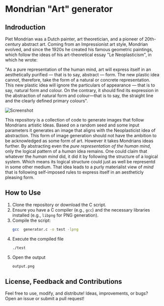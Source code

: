 # Mondrian "Art" generator
## Indroduction
Piet Mondrian was a Dutch painter, art theoretician, and a pioneer of 20th-century abstract art. Coming from an Impressionist art style, Mondrian evolved, and since the 1920s he created his famous geometric paintings, which follow the ideas of his art-theoretical essay "Le Neoplasticism", in which he wrote:

"As a pure representation of the human mind, art will express itself in an aesthetically purified — that is to say, abstract — form. The new plastic idea cannot, therefore, take the form of a natural or concrete representation. This new plastic idea will ignore the particulars of appearance — that is to say, natural form and colour. On the contrary, it should find its expression in the abstraction of natural form and colour—that is to say, the straight line and the clearly defined
primary colours".

![Screenshot](https://www.meisterdrucke.de/kunstwerke/400w/Piet%20Mondrian%20-%20Composition%20II%20in%20Red%20Blue%20and%20Yellow%20-%20(MeisterDrucke-32610).jpg)

This repository is a collection of code to generate images that follow Mondrians artistic Ideas. Based on a random seed and some input parameters it generates an image that aligns with the Neoplasticist idea of abstraction. This form of image generation should not have the ambition to be acknowledged as some form of art. However it takes Mondrians ideas further. By abstracting even the *pure representation of the human mind*, only the logical pattern of a *human* idea remains.  One could claim that whatever the *human mind* did, it did it by following the structure of a logical system. Which means its logical structure could just as well be representd in some other medium.  That idea leads to a purly materialist view of *mind* that is following self-imposed rules to express itself in an aestheticly pleasing form.


## How to Use

1. Clone the repository or download the C script.
2. Ensure you have a C compiler (e.g., `gcc`) and the necessary libraries installed (e.g., `libpng` for PNG generation).
3. Compile the script:
   ```bash
   gcc  generator.c -o test -lpng
4. Execute the compiled file
   ```bash
   ./test
6. Open the output
   ```bash
   output.png

## License, Feedback and Contributions

Feel free to use, modify, and distribute! Ideas, improvements, or bugs? Open an issue or submit a pull request!

